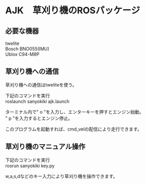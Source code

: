 ﻿# AJK　草刈り機のROSパッケージ  
  
## 必要な機器  
twelite  
Bosch BNO055(IMU)  
Ublox C94-M8P  
  
## 草刈り機への通信  
草刈り機への通信はtweliteを使う。  

下記のコマンドを実行  
roslaunch sanyokiki ajk.launch  
  
ターミナル内で" o "を入力し、エンターキーを押すとエンジン始動。  
" p "を入力するとエンジン停止。  
  
このプログラムを起動すれば、cmd_velの配信により走行できます。  

## 草刈り機のマニュアル操作  
下記のコマンドを実行  
rosrun sanyokiki key.py  

w,a,s,dなどのキー入力により草刈り機を操作できます。  
